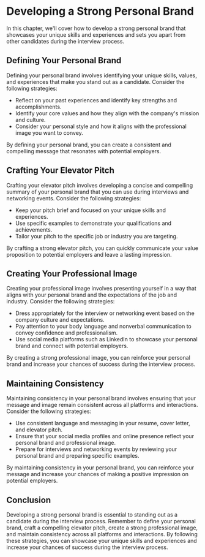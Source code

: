 Developing a Strong Personal Brand
===========================================================================

In this chapter, we'll cover how to develop a strong personal brand that showcases your unique skills and experiences and sets you apart from other candidates during the interview process.

Defining Your Personal Brand
----------------------------

Defining your personal brand involves identifying your unique skills, values, and experiences that make you stand out as a candidate. Consider the following strategies:

* Reflect on your past experiences and identify key strengths and accomplishments.
* Identify your core values and how they align with the company's mission and culture.
* Consider your personal style and how it aligns with the professional image you want to convey.

By defining your personal brand, you can create a consistent and compelling message that resonates with potential employers.

Crafting Your Elevator Pitch
----------------------------

Crafting your elevator pitch involves developing a concise and compelling summary of your personal brand that you can use during interviews and networking events. Consider the following strategies:

* Keep your pitch brief and focused on your unique skills and experiences.
* Use specific examples to demonstrate your qualifications and achievements.
* Tailor your pitch to the specific job or industry you are targeting.

By crafting a strong elevator pitch, you can quickly communicate your value proposition to potential employers and leave a lasting impression.

Creating Your Professional Image
--------------------------------

Creating your professional image involves presenting yourself in a way that aligns with your personal brand and the expectations of the job and industry. Consider the following strategies:

* Dress appropriately for the interview or networking event based on the company culture and expectations.
* Pay attention to your body language and nonverbal communication to convey confidence and professionalism.
* Use social media platforms such as LinkedIn to showcase your personal brand and connect with potential employers.

By creating a strong professional image, you can reinforce your personal brand and increase your chances of success during the interview process.

Maintaining Consistency
-----------------------

Maintaining consistency in your personal brand involves ensuring that your message and image remain consistent across all platforms and interactions. Consider the following strategies:

* Use consistent language and messaging in your resume, cover letter, and elevator pitch.
* Ensure that your social media profiles and online presence reflect your personal brand and professional image.
* Prepare for interviews and networking events by reviewing your personal brand and preparing specific examples.

By maintaining consistency in your personal brand, you can reinforce your message and increase your chances of making a positive impression on potential employers.

Conclusion
----------

Developing a strong personal brand is essential to standing out as a candidate during the interview process. Remember to define your personal brand, craft a compelling elevator pitch, create a strong professional image, and maintain consistency across all platforms and interactions. By following these strategies, you can showcase your unique skills and experiences and increase your chances of success during the interview process.

